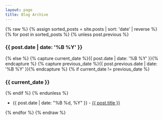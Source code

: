 ```yaml
---
layout: page
title: Blog Archive
---
```


{% raw %}
{% assign sorted_posts = site.posts | sort: 'date' | reverse %}
{% for post in sorted_posts %}
  {% unless post.previous %}
    <h3>{{ post.date | date: '%B %Y' }}</h3>
  {% else %}
    {% capture current_date %}{{ post.date | date: '%B %Y' }}{% endcapture %}
    {% capture previous_date %}{{ post.previous.date | date: '%B %Y' }}{% endcapture %}
    {% if current_date != previous_date %}
      <h3>{{ current_date }}</h3>
    {% endif %}
  {% endunless %}
  <ul>
      <li>{{ post.date | date: "%B %d, %Y" }} - <a href="{{ post.url }}">{{ post.title }}</a></li>
  </ul>
{% endfor %}
{% endraw %}
